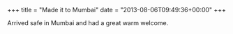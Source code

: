 +++
title = "Made it to Mumbai"
date = "2013-08-06T09:49:36+00:00"
+++

Arrived safe in Mumbai and had a great warm welcome.
			